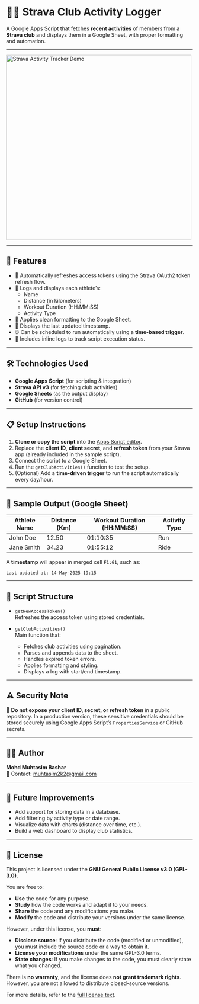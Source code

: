 # 🚴‍♂️ Strava Club Activity Logger

A Google Apps Script that fetches **recent activities** of members from a **Strava club** and displays them in a Google Sheet, with proper formatting and automation.

---
<img src="assets/demo-1.gif" width="500" alt="Strava Activity Tracker Demo">


---

## 📌 Features

- 🔐 Automatically refreshes access tokens using the Strava OAuth2 token refresh flow.
- 📄 Logs and displays each athlete’s:
  - Name
  - Distance (in kilometers)
  - Workout Duration (HH:MM:SS)
  - Activity Type
- 🎨 Applies clean formatting to the Google Sheet.
- 📅 Displays the last updated timestamp.
- ⏰ Can be scheduled to run automatically using a **time-based trigger**.
- 🧪 Includes inline logs to track script execution status.

---

## 🛠️ Technologies Used

- **Google Apps Script** (for scripting & integration)
- **Strava API v3** (for fetching club activities)
- **Google Sheets** (as the output display)
- **GitHub** (for version control)

---

## 📋 Setup Instructions

1. **Clone or copy the script** into the [Apps Script editor](https://script.google.com/).
2. Replace the **client ID**, **client secret**, and **refresh token** from your Strava app (already included in the sample script).
3. Connect the script to a Google Sheet.
4. Run the `getClubActivities()` function to test the setup.
5. (Optional) Add a **time-driven trigger** to run the script automatically every day/hour.

---

## 📸 Sample Output (Google Sheet)

| Athlete Name | Distance (Km) | Workout Duration (HH:MM:SS) | Activity Type |
|--------------|----------------|-----------------------------|---------------|
| John Doe     | 12.50          | 01:10:35                    | Run           |
| Jane Smith   | 34.23          | 01:55:12                    | Ride          |

A **timestamp** will appear in merged cell `F1:G1`, such as:
```
Last updated at: 14-May-2025 19:15
```
---

## 📄 Script Structure

- `getNewAccessToken()`  
  Refreshes the access token using stored credentials.

- `getClubActivities()`  
  Main function that:
  - Fetches club activities using pagination.
  - Parses and appends data to the sheet.
  - Handles expired token errors.
  - Applies formatting and styling.
  - Displays a log with start/end timestamp.

---

## ⚠️ Security Note

🔐 **Do not expose your client ID, secret, or refresh token** in a public repository. In a production version, these sensitive credentials should be stored securely using Google Apps Script’s `PropertiesService` or GitHub secrets.

---

## 🙋‍♂️ Author

**Mohd Muhtasim Bashar**  
📧 Contact: muhtasim2k2@gmail.com

---

## 📅 Future Improvements

- Add support for storing data in a database.
- Add filtering by activity type or date range.
- Visualize data with charts (distance over time, etc.).
- Build a web dashboard to display club statistics.

---

## 📃 License

This project is licensed under the **GNU General Public License v3.0 (GPL-3.0)**.

You are free to:

- **Use** the code for any purpose.
- **Study** how the code works and adapt it to your needs.
- **Share** the code and any modifications you make.
- **Modify** the code and distribute your versions under the same license.

However, under this license, you **must**:

- **Disclose source**: If you distribute the code (modified or unmodified), you must include the source code or a way to obtain it.
- **License your modifications** under the same GPL-3.0 terms.
- **State changes**: If you make changes to the code, you must clearly state what you changed.

There is **no warranty**, and the license does **not grant trademark rights**.
However, you are not allowed to distribute closed-source versions.

For more details, refer to the [full license text](https://www.gnu.org/licenses/gpl-3.0.en.html).
